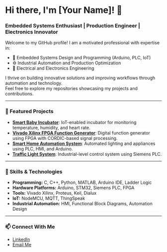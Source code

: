 # Hi there, I'm [Your Name]! 👋  
### Embedded Systems Enthusiast | Production Engineer | Electronics Innovator  

Welcome to my GitHub profile! I am a motivated professional with expertise in:  
- 🌟 Embedded Systems Design and Programming (Arduino, PLC, IoT)  
- ⚙️ Industrial Automation and Production Optimization  
- 🔌 Electrical and Electronics Engineering  

I thrive on building innovative solutions and improving workflows through automation and technology.  
Feel free to explore my repositories showcasing my projects and contributions.  

---

### 🌟 Featured Projects  
- [**Smart Baby Incubator**](#): IoT-enabled incubator for monitoring temperature, humidity, and heart rate.  
- [**Vivado Xilinx FPGA Function Generator**](#): Digital function generator using FPGA with CORDIC-based signal processing.  
- [**Smart Home Automation System**](#): Automated lighting and appliances using PLC, HMI, and Arduino.  
- [**Traffic Light System**](#): Industrial-level control system using Siemens PLC.  

---

### 🔧 Skills & Technologies  
- **Programming:** C, C++, Python, MATLAB, Arduino IDE, Ladder Logic  
- **Hardware Platforms:** Arduino, STM32, Siemens PLC, FPGA  
- **Tools:** Vivado Xilinx, Proteus, Keil, Dialux  
- **IoT:** NodeMCU, MQTT, ThingSpeak  
- **Industrial Automation:** HMI, Functional Block Diagrams, Automation Design  

---

### 📫 Connect With Me  
- [LinkedIn](https://www.linkedin.com/in/wadood-khan/)  
- [Email Me](mailto:wadoodkhan8181@gmail.com)   
